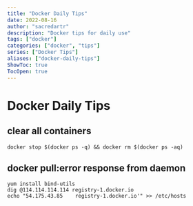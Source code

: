 ```yaml
---
title: "Docker Daily Tips"
date: 2022-08-16
author: "sacredartr"
description: "Docker tips for daily use"
tags: ["docker"]
categories: ["docker", "tips"]
series: ["Docker Tips"]
aliases: ["docker-daily-tips"]
ShowToc: true
TocOpen: true
---
```


# Docker Daily Tips

## clear all containers
```console
docker stop $(docker ps -q) && docker rm $(docker ps -aq)
```

## docker pull:error response from daemon
```
yum install bind-utils
dig @114.114.114.114 registry-1.docker.io
echo "54.175.43.85    registry-1.docker.io'" >> /etc/hosts
```
